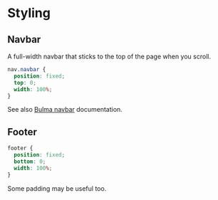 # Styling

## Navbar

A full-width navbar that sticks to the top of the page when you scroll. 

```css
nav.navbar {
  position: fixed;
  top: 0;
  width: 100%;
}
```

See also [Bulma navbar](https://bulma.io/documentation/components/navbar/) documentation.

## Footer

```css
footer {
  position: fixed;
  bottom: 0;
  width: 100%;
}
```

Some padding may be useful too.

